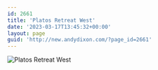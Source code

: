 ```yaml
---
id: 2661
title: 'Platos Retreat West'
date: '2023-03-17T13:45:32+00:00'
layout: page
guid: 'http://new.andydixon.com/?page_id=2661'
---
```


![Platos Retreat West](https://i0.wp.com/assets.g8x2.ldn.idrivee2-23.com/posters/Platos%20Retreat%20West%2001.jpg?w=1200&ssl=1 "Platos Retreat West")